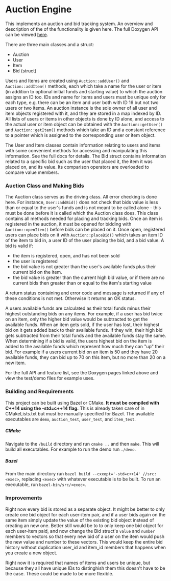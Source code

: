 
# Auction Engine
This implements an auction and bid tracking system. An overview and description of the of the functionality is given here. The full Doxygen API can be viewed [here](http://eg.bucknell.edu/~rae018/auction_engine/docs/annotated.html). 

There are three main classes and a struct:
- Auction
- User
- Item
- Bid (struct)

Users and Items are created using `Auction::addUser()` and `Auction::addItem()` methods, each which take a name for the user or item (in addition to optional initial funds and starting value) to which the auction assigns an ID too. IDs and name for items and users must be unique only for each type, e.g. there can be an item and user both with ID 16 but not two users or two items. An auction instance is the sole owner of all user and item objects registered with it, and they are stored in a map indexed by ID. All lists of users or items in other objects is done by ID alone, and access to the actual user or item object can be obtained with the `Auction::getUser()` and `Auction::getItem()` methods which take an ID and a constant reference to a pointer which is assigned to the corresponding user or item object. 

The User and Item classes contain information relating to users and items with some convenient methods for accessing and manipulating this information. See the full docs for details. The Bid struct contains information related to a specific bid such as the user that placed it, the item it was placed on, and its value. Its comparison operators are overloaded to compare value members.

### Auction Class and Making Bids
The Auction class serves as the driving class. All error checking is done  here. For instance, `User::addBid()` does not check that bids value is less than or equal to the user's funds and is not meant to be called alone - this must be done before it is called which the Auction class does. This class contains all methods needed for placing and tracking bids. Once an item is registered in the auction, it must be opened for bidding with `Auction::openItem()` before bids can be placed on it. Once open, registered users can place bids on it with `Auction::placeBid()` which takes an item ID of the item to bid in, a user ID of the user placing the bid, and a bid value. A bid is valid if:
- the item is registered, open, and has not been sold
- the user is registered
- the bid value is not greater than the user's available funds plus their current bid on the item. 
- the bid value is greater than the current high bid value, or if there are no current bids then greater than or equal to the item's starting value

A return status containing and error code and message is returned if any of these conditions is not met. Otherwise it returns an OK status. 

A users available funds are calculated as their total funds minus their highest outstanding bids on any items. For example, if a user has bid twice on an item, only the higher bid value would be subtracted to get the available funds. When an item gets sold, if the user has lost, their highest bid on it gets added back to their available funds. If they win, their high bid gets subtracted from their total funds and the available funds stay the same. When determining if a bid is valid, the users highest bid on the item is added to the available funds which represent how much they can "up" their bid. For example if a users current bid on an item is 50 and they have 20 available funds, they can bid up to 70 on this item, but no more than 20 on a new item. 

For the full API and feature list, see the Doxygen pages linked above and view the test/demo files for example uses.

### Building and Requirements
This project can be built using Bazel or CMake. **It must be compiled with C++14 using the -std=c++14 flag.** This is already taken care of in CMakeLists.txt but must be manually specified for Bazel. The available executables are `demo`, `auction_test`, `user_test`, and `item_test`.

##### CMake
Navigate to the `/build` directory and run `cmake ..` and then `make`. This will build all executables. For example to run the demo run `./demo`.

##### Bazel
From the main directory run `bazel build --cxxopt='-std=c++14' //src:<exec>`,
replacing `<exec>` with whatever executable is to be built. To run an executable, run `bazel-bin/src/<exec>`.

### Improvements
Right now every bid is stored as a separate object. It might be better to only create one bid object for each user-item pair, and if a user bids again on the same item simply update the value of the existing bid object instead of creating an new one. Better still would be to to only keep one bid object for each user-item paid, and now change the Bid struct's `value` and `number` members to vectors so that every new bid of a user on the item would push the new value and number to these vectors. This would keep the entire bid history without duplication user_id and item_id members that happens when you create a new object. 

Right now it is required that names of items and users be unique, but because they all have unique IDs to distinghish them this doesn't have to be the case. These could be made to be more flexible. 




